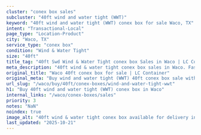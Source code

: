 ```yaml
---
cluster: "conex box sales"
subcluster: "40ft wind and water tight (WWT)"
keyword: "40ft wind and water tight (WWT) conex box for sale Waco, TX"
intent: "Transactional-Local"
page_type: "Location-Product"
city: "Waco, TX"
service_type: "conex box"
condition: "Wind & Water Tight"
size: "40ft"
title_tag: "40ft Swd Wind & Water Tight conex box Sales in Waco | LC Container"
meta_description: "40ft wind & water tight conex box sales in Waco. Fast delivery, competitive pricing. Serving conex boxes area. Quote ID: NK6. Call (214) 524-4168 for your free quote today."
original_title: "Waco 40ft conex box for sale | LC Container"
original_meta: "Buy wind and water tight (WWT) 40ft conex box sale with local delivery in Waco, TX. LC Container — local Since 2003. Request a fast quote today."
url_slug: "/waco/buy/40ft/conex-boxes/wind-and-water-tight-wwt"
h1: "Buy 40ft wind and water tight (WWT) conex box in Waco"
internal_links: "/waco/conex-boxes/sales"
priority: 3
notes: "NaN"
noindex: true
image_alt: "40ft wind & water tight conex box available for delivery in Waco"
last_updated: "2025-10-21"
---
```


<!-- TODO: Add unique city/inventory copy, images, and internal links here. -->
